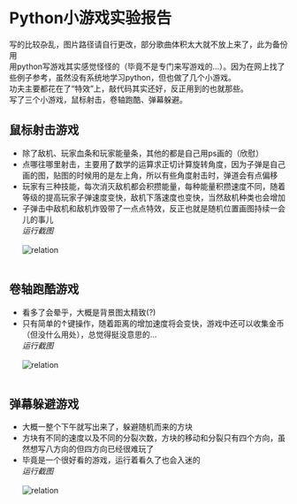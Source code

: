 # Python小游戏实验报告
写的比较杂乱，图片路径请自行更改，部分歌曲体积太大就不放上来了，此为备份用<br>
用python写游戏其实感觉怪怪的（毕竟不是专门来写游戏的…）。因为在网上找了些例子参考，虽然没有系统地学习python，但也做了几个小游戏。<br>
功夫主要都花在了“特效”上，敲代码其实还好，反正用到的也就那些。<br>
写了三个小游戏，鼠标射击，卷轴跑酷、弹幕躲避。<br>


## 鼠标射击游戏
* 除了敌机、玩家血条和玩家能量条，其他的都是自己用ps画的（欣慰）
* 点哪往哪里射击，主要用了数学的运算求正切计算旋转角度，因为子弹是自己画的图，贴图的时候用的是左上角，所以有些角度射击时，弹道会有点偏移
* 玩家有三种技能，每次消灭敌机都会积攒能量，每种能量积攒速度不同，随着等级的提高玩家子弹速度变快，敌机下落速度也变快，当然敌机种类也会增加
* 子弹击中敌机和敌机炸毁带了一点点特效，反正也就是随机位置画图持续一会儿的事儿
<br>*运行截图*<br><br>
![relation](https://github.com/jckling/Python-Game/blob/master/Report%20Images/1.png)
<br><br>

## 卷轴跑酷游戏
* 看多了会晕乎，大概是背景图太精致(?)
* 只有简单的↑键操作，随着距离的增加速度将会变快，游戏中还可以收集金币（但没什么用处），总觉得挺没意思的…
<br>*运行截图*<br><br>
![relation](https://github.com/jckling/Python-Game/blob/master/Report%20Images/2.png)
<br><br>

## 弹幕躲避游戏
* 大概一整个下午就写出来了，躲避随机而来的方块
* 方块有不同的速度以及不同的分裂次数，方块的移动和分裂只有四个方向，虽然想写八方向的但四方向已经很难玩了
* 毕竟是一个很好看的游戏，运行着看久了也会入迷的
<br>*运行截图*<br><br>
![relation](https://github.com/jckling/Python-Game/blob/master/Report%20Images/3.png)
<br><br>
